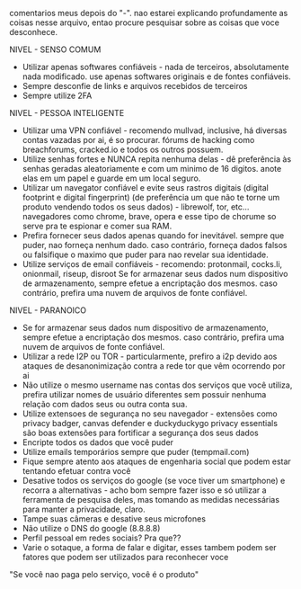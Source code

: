 comentarios meus depois do "-".
nao estarei explicando profundamente as coisas nesse arquivo, entao procure pesquisar sobre as coisas que voce desconhece.


NIVEL - SENSO COMUM
+ Utilizar apenas softwares confiáveis - nada de terceiros, absolutamente nada modificado. use apenas softwares originais e de fontes confiáveis.
+ Sempre desconfie de links e arquivos recebidos de terceiros
+ Sempre utilize 2FA


NIVEL - PESSOA INTELIGENTE
+ Utilizar uma VPN confiável - recomendo mullvad, inclusive, há diversas contas vazadas por ai, é so procurar. fórums de hacking como breachforums, cracked.io e todos os outros possuem.
+ Utilize senhas fortes e NUNCA repita nenhuma delas - dê preferência às senhas geradas aleatoriamente e com um minimo de 16 digitos. anote elas em um papel e guarde em um local seguro.
+ Utilizar um navegator confiável e evite seus rastros digitais (digital footprint e digital fingerprint) (de preferência um que não te torne um produto vendendo todos os seus dados) - librewolf, tor, etc... navegadores como chrome, brave, opera e esse tipo de chorume so serve pra te espionar e comer sua RAM.
+ Prefira fornecer seus dados apenas quando for inevitável. sempre que puder, nao forneça nenhum dado. caso contrário, forneça dados falsos ou falsifique o maximo que puder para nao revelar sua identidade.
+ Utilize serviços de email confiáveis - recomendo: protonmail, cocks.li, onionmail, riseup, disroot
Se for armazenar seus dados num dispositivo de armazenamento, sempre efetue a encriptação dos mesmos. caso contrário, prefira uma nuvem de arquivos de fonte confiável.

  
NIVEL - PARANOICO
+ Se for armazenar seus dados num dispositivo de armazenamento, sempre efetue a encriptação dos mesmos. caso contrário, prefira uma nuvem de arquivos de fonte confiável.
+ Utilizar a rede I2P ou TOR - particularmente, prefiro a i2p devido aos ataques de desanonimização contra a rede tor que vêm ocorrendo por ai
+ Não utilize o mesmo username nas contas dos serviços que você utiliza, prefira utilizar nomes de usuário diferentes sem possuir nenhuma relação com dados seus ou outra conta sua.
+ Utilize extensoes de segurança no seu navegador - extensões como privacy badger, canvas defender e duckyduckygo privacy essentials são boas extensões para fortificar a segurança dos seus dados
+ Encripte todos os dados que você puder
+ Utilize emails temporários sempre que puder (tempmail.com)
+ Fique sempre atento aos ataques de engenharia social que podem estar tentando efetuar contra você
+ Desative todos os serviços do google (se voce tiver um smartphone) e recorra a alternativas - acho bom sempre fazer isso e só utilizar a ferramenta de pesquisa deles, mas tomando as medidas necessárias para manter a privacidade, claro.
+ Tampe suas câmeras e desative seus microfones
+ Não utilize o DNS do google (8.8.8.8)
+ Perfil pessoal em redes sociais? Pra que??
+ Varie o sotaque, a forma de falar e digitar, esses tambem podem ser fatores que podem ser utilizados para reconhecer voce










"Se você nao paga pelo serviço, você é o produto"
